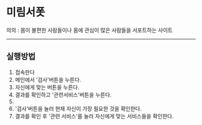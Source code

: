 # 미림서폿
의의 : 몸이 불편한 사람들이나 몸에 관심이 많은 사람들을 서포트하는 사이트

---
## 실행방법
1. 접속한다
2. 메인에서 '검사'버튼을 누른다.
3. 자신에게 맞는 버튼을 누른다.
4. 결과를 확인하고 '관련서비스'버튼을 누른다.
5. 
2. '검사'버튼을 눌러 현재 자신이 가장 필요한 것을 확인한다.
3. 결과를 확인 후 '관련 서비스'를 눌러 자신에게 맞는 서비스들을 확인한다.
